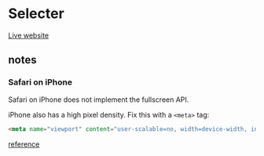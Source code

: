 # Selecter

[Live website](https://dkessner.github.io/Selecter/)


## notes

### Safari on iPhone

Safari on iPhone does not implement the fullscreen API.  

iPhone also has a high pixel density.  Fix this with a `<meta>` tag:
```html
<meta name="viewport" content="user-scalable=no, width=device-width, initial-scale=1, maximum-scale=1">
```

[reference](https://creative-coding.decontextualize.com/mobile/)



